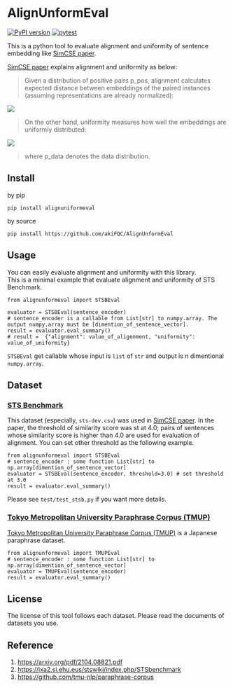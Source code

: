 # AlignUnformEval
[![PyPI version](https://badge.fury.io/py/alignunformeval.svg)](https://badge.fury.io/py/alignunformeval)
[![pytest](https://github.com/akiFQC/AlignUnformEval/actions/workflows/ci.yaml/badge.svg?branch=main)](https://github.com/akiFQC/AlignUnformEval/actions/workflows/ci.yaml)

This is a python tool to evaluate alignment and uniformity of sentence embedding like [SimCSE paper](https://arxiv.org/pdf/2104.08821.pdf).   

[SimCSE paper](https://arxiv.org/pdf/2104.08821.pdf) explains alignment and uniformity as below:
>  Given a distribution of positive
pairs p_pos, alignment calculates expected distance between embeddings of the paired instances (assuming representations are already normalized): 

<img src="https://latex.codecogs.com/gif.latex?\ell_{\rm align}:=\mathbb{E}_{(x, x^{+})\sim p_{\rm pos}}\left[\| f(x)-f(x^{+}) \|^{2} \right]" />

> On the other hand, uniformity measures how well
the embeddings are uniformly distributed:

<img src="https://latex.codecogs.com/gif.latex?\ell_{\rm uniformity}:=\log \mathbb{E}_{(x, y) \overset{i.i.d.}{\sim}  p_{\rm data}} \left[e ^{ -2\| f(x)-f(x^{+}) \|^{2}}\right]" />

> where p_data denotes the data distribution. 

## Install
by pip
```
pip install alignuniformeval
``` 

by source
```
pip install https://github.com/akiFQC/AlignUnformEval
```


## Usage
You can easily evaluate alignment and uniformity with this library.  
This is a minimal example that evaluate alignment and uniformity of STS Benchmark.
```
from alignunformeval import STSBEval

evaluator = STSBEval(sentence_encoder)
# sentence_encoder is a callable from List[str] to numpy.array. The output numpy.array must be [dimention_of_sentence_vector].
result = evaluator.eval_summary()
# result =  {"alignment": value_of_aligenment, "uniformity": value_of_uniformity}
```
`STSBEval` get callable whose input is `list` of `str` and output is n dimentional `numpy.array`.

## Dataset

### [STS Benchmark](https://ixa2.si.ehu.eus/stswiki/index.php/STSbenchmark)
This dataset (especially, `sts-dev.csv`) was used in [SimCSE paper](https://arxiv.org/pdf/2104.08821.pdf). In the paper, the threshold of similarity score was st at 4.0;  pairs of sentences whose similarity score is higher than 4.0 are used for evaluation of alignment. You can set other threshold as the following example.
```
from alignunformeval import STSBEval
# sentence_encoder : some function List[str] to np.array[dimention_of_sentence_vector]
evaluator = STSBEval(sentence_encoder, threshold=3.0) # set threshold at 3.0
result = evaluator.eval_summary()
```
Please see `test/test_stsb.py` if you want more details.

### [Tokyo Metropolitan University Paraphrase Corpus (TMUP)](https://github.com/tmu-nlp/paraphrase-corpus)
[Tokyo Metropolitan University Paraphrase Corpus (TMUP)](https://github.com/tmu-nlp/paraphrase-corpus) is a Japanese paraphrase dataset.

```
from alignunformeval import TMUPEval
# sentence_encoder : some function List[str] to np.array[dimention_of_sentence_vector]
evaluator = TMUPEval(sentence_encoder)
result = evaluator.eval_summary()
```

## License 
The license of this tool follows each dataset. Please read the documents of datasets you use.

## Reference
1. https://arxiv.org/pdf/2104.08821.pdf 
2. https://ixa2.si.ehu.eus/stswiki/index.php/STSbenchmark 
3. https://github.com/tmu-nlp/paraphrase-corpus

